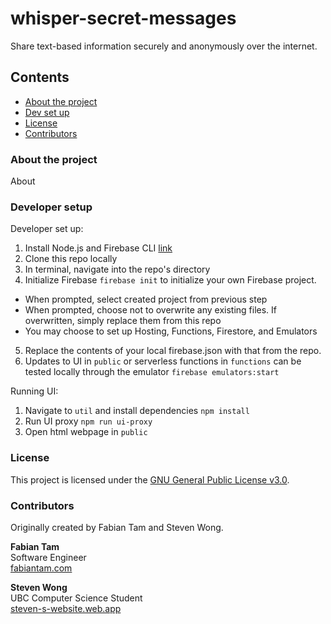 # whisper-secret-messages

Share text-based information securely and anonymously over the internet.

## Contents

* [About the project](#about-the-project)
* [Dev set up](#developer-setup)
* [License](#license)
* [Contributors](#contributors)

### About the project

About

### Developer setup

Developer set up:
1. Install Node.js and Firebase CLI [link](https://firebase.google.com/docs/functions/get-started#set-up-node.js-and-the-firebase-cli)
2. Clone this repo locally
3. In terminal, navigate into the repo's directory
4. Initialize Firebase `firebase init` to initialize your own Firebase project.
  - When prompted, select created project from previous step
  - When prompted, choose not to overwrite any existing files. If overwritten, simply replace them from this repo
  - You may choose to set up Hosting, Functions, Firestore, and Emulators
5. Replace the contents of your local firebase.json with that from the repo.
6. Updates to UI in `public` or serverless functions in `functions` can be tested locally through the emulator `firebase emulators:start`

Running UI:
1. Navigate to `util` and install dependencies `npm install`
2. Run UI proxy `npm run ui-proxy`
3. Open html webpage in `public`

### License

This project is licensed under the [GNU General Public License v3.0](LICENSE.md).

### Contributors

Originally created by Fabian Tam and Steven Wong.

**Fabian Tam**<br>
Software Engineer<br>
[fabiantam.com](https://fabiantam.com)

**Steven Wong**<br>
UBC Computer Science Student<br>
[steven-s-website.web.app](https://steven-s-website.web.app)
